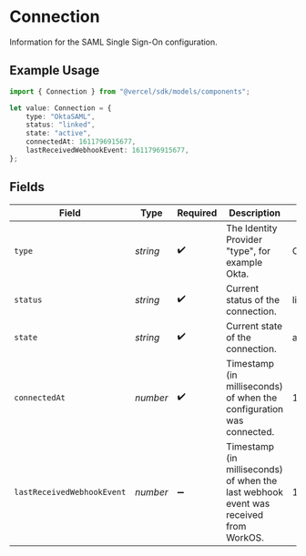 # Connection

Information for the SAML Single Sign-On configuration.

## Example Usage

```typescript
import { Connection } from "@vercel/sdk/models/components";

let value: Connection = {
    type: "OktaSAML",
    status: "linked",
    state: "active",
    connectedAt: 1611796915677,
    lastReceivedWebhookEvent: 1611796915677,
};
```

## Fields

| Field                                                                                | Type                                                                                 | Required                                                                             | Description                                                                          | Example                                                                              |
| ------------------------------------------------------------------------------------ | ------------------------------------------------------------------------------------ | ------------------------------------------------------------------------------------ | ------------------------------------------------------------------------------------ | ------------------------------------------------------------------------------------ |
| `type`                                                                               | *string*                                                                             | :heavy_check_mark:                                                                   | The Identity Provider "type", for example Okta.                                      | OktaSAML                                                                             |
| `status`                                                                             | *string*                                                                             | :heavy_check_mark:                                                                   | Current status of the connection.                                                    | linked                                                                               |
| `state`                                                                              | *string*                                                                             | :heavy_check_mark:                                                                   | Current state of the connection.                                                     | active                                                                               |
| `connectedAt`                                                                        | *number*                                                                             | :heavy_check_mark:                                                                   | Timestamp (in milliseconds) of when the configuration was connected.                 | 1611796915677                                                                        |
| `lastReceivedWebhookEvent`                                                           | *number*                                                                             | :heavy_minus_sign:                                                                   | Timestamp (in milliseconds) of when the last webhook event was received from WorkOS. | 1611796915677                                                                        |
